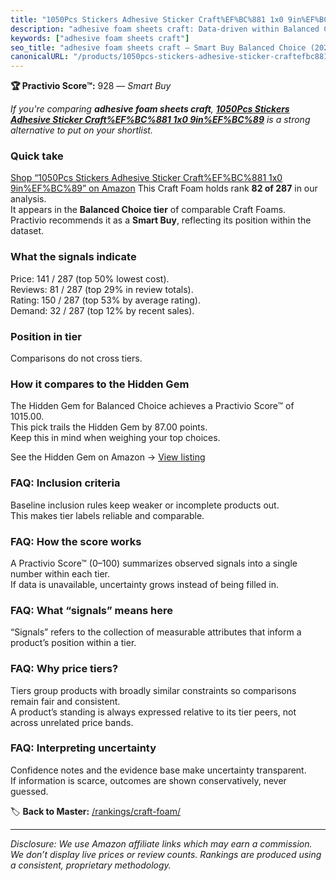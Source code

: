 ```yaml
---
title: "1050Pcs Stickers Adhesive Sticker Craft%EF%BC%881 1x0 9in%EF%BC%89"
description: "adhesive foam sheets craft: Data-driven within Balanced Choice ranking using the Practivio Score™. Positioned by quality, value, demand, findability, momentum."
keywords: ["adhesive foam sheets craft"]
seo_title: "adhesive foam sheets craft — Smart Buy Balanced Choice (2025)"
canonicalURL: "/products/1050pcs-stickers-adhesive-sticker-craftefbc881-1x0-9inefbc89-B09BYYY3DC/"
---
```


**🏆 Practivio Score™:** 928 — _Smart Buy_


*If you're comparing **adhesive foam sheets craft**, **[1050Pcs Stickers Adhesive Sticker Craft%EF%BC%881 1x0 9in%EF%BC%89](https://www.amazon.com/dp/B09BYYY3DC?tag=practivio-20)** is a strong alternative to put on your shortlist.*
### Quick take
[Shop “1050Pcs Stickers Adhesive Sticker Craft%EF%BC%881 1x0 9in%EF%BC%89” on Amazon](https://www.amazon.com/dp/B09BYYY3DC?tag=practivio-20)
This Craft Foam holds rank **82 of 287** in our analysis.  
It appears in the **Balanced Choice tier** of comparable Craft Foams.  
Practivio recommends it as a **Smart Buy**, reflecting its position within the dataset.

### What the signals indicate
Price: 141 / 287 (top 50% lowest cost).  
Reviews: 81 / 287 (top 29% in review totals).  
Rating: 150 / 287 (top 53% by average rating).  
Demand: 32 / 287 (top 12% by recent sales).

### Position in tier
Comparisons do not cross tiers.

### How it compares to the Hidden Gem
The Hidden Gem for Balanced Choice achieves a Practivio Score™ of 1015.00.  
This pick trails the Hidden Gem by 87.00 points.  
Keep this in mind when weighing your top choices.  

See the Hidden Gem on Amazon → [View listing](https://www.amazon.com/dp/B0927HTJ6B?tag=practivio-20)

### FAQ: Inclusion criteria
Baseline inclusion rules keep weaker or incomplete products out.  
This makes tier labels reliable and comparable.

### FAQ: How the score works
A Practivio Score™ (0–100) summarizes observed signals into a single number within each tier.  
If data is unavailable, uncertainty grows instead of being filled in.

### FAQ: What “signals” means here
“Signals” refers to the collection of measurable attributes that inform a product’s position within a tier.

### FAQ: Why price tiers?
Tiers group products with broadly similar constraints so comparisons remain fair and consistent.  
A product’s standing is always expressed relative to its tier peers, not across unrelated price bands.

### FAQ: Interpreting uncertainty
Confidence notes and the evidence base make uncertainty transparent.  
If information is scarce, outcomes are shown conservatively, never guessed.


🏷️ **Back to Master:** [/rankings/craft-foam/](/rankings/craft-foam/)

---
_Disclosure: We use Amazon affiliate links which may earn a commission. We don’t display live prices or review counts. Rankings are produced using a consistent, proprietary methodology._
